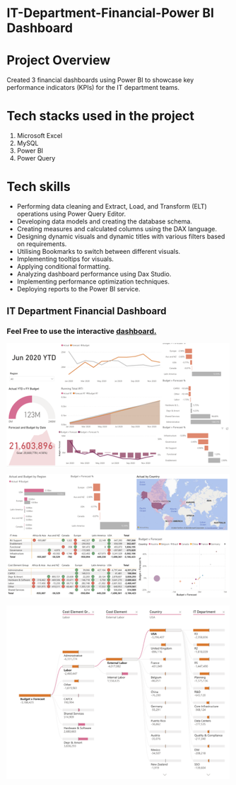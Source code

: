 # IT-Department-Financial-Power BI Dashboard

# Project Overview

Created 3 financial dashboards using Power BI to showcase key performance indicators (KPIs) for the IT department teams.


# Tech stacks used in the project
1. Microsoft Excel
2. MySQL
3. Power BI
5. Power Query

# Tech skills
* Performing data cleaning and Extract, Load, and Transform (ELT) operations using Power Query Editor.
* Developing data models and creating the database schema.
* Creating measures and calculated columns using the DAX language.
* Designing dynamic visuals and dynamic titles with various filters based on requirements.
* Utilising Bookmarks to switch between different visuals.
* Implementing tooltips for visuals.
* Applying conditional formatting.
* Analyzing dashboard performance using Dax Studio.
* Implementing performance optimization techniques.
* Deploying reports to the Power BI service.


## IT Department Financial Dashboard

### Feel Free to use the interactive [dashboard.](https://app.powerbi.com/view?r=eyJrIjoiODc4OWNmYjMtNjkwZS00MDNhLTllN2ItNzE0NDkyMDhjZDdiIiwidCI6IjMxNjIzZjJjLWQ0ZTMtNDYwOS1iNTkzLWMzNjVkN2I3YmExZiJ9)

![IT Dept Analysis Dashboard 1.png](https://github.com/PennyLi123/IT-Department-Financial-Dashboard/blob/main/IT%20Dept%20Analysis%20Dashboard%201.png)

![IT Dept Analysis Dashboard 2.png](https://github.com/PennyLi123/IT-Department-Financial-Dashboard/blob/main/IT%20Dept%20Analysis%20Dashboard%202.png)

![IT Dept Analysis Dashboard 3.png](https://github.com/PennyLi123/IT-Department-Financial-Dashboard/blob/main/IT%20Dept%20Analysis%20Dashboard%203.png)



